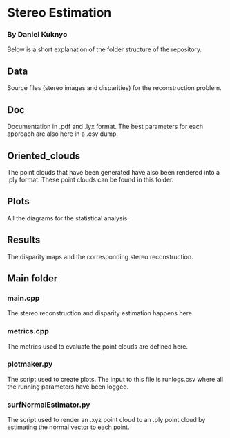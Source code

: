 # Stereo Estimation
### By Daniel Kuknyo
Below is a short explanation of the folder structure of the repository.
## Data
Source files (stereo images and disparities) for the reconstruction problem.
## Doc 
Documentation in .pdf and .lyx format. The best parameters for each approach are also here in a .csv dump.
## Oriented_clouds
The point clouds that have been generated have also been rendered into a .ply format. These point clouds can be found in this folder.
## Plots
All the diagrams for the statistical analysis.
## Results
The disparity maps and the corresponding stereo reconstruction.
## Main folder
### main.cpp
The stereo reconstruction and disparity estimation happens here.
### metrics.cpp
The metrics used to evaluate the point clouds are defined here.
### plotmaker.py
The script used to create plots. The input to this file is runlogs.csv where all the running parameters have been logged.
### surfNormalEstimator.py
The script used to render an .xyz point cloud to an .ply point cloud by estimating the normal vector to each point. 
